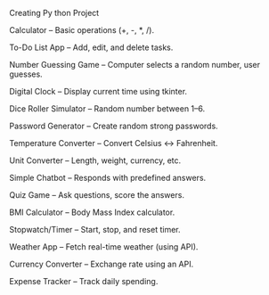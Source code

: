 Creating Py thon Project

Calculator – Basic operations (+, -, *, /).

To-Do List App – Add, edit, and delete tasks.

Number Guessing Game – Computer selects a random number, user guesses.

Digital Clock – Display current time using tkinter.

Dice Roller Simulator – Random number between 1–6.

Password Generator – Create random strong passwords.

Temperature Converter – Convert Celsius ↔ Fahrenheit.

Unit Converter – Length, weight, currency, etc.

Simple Chatbot – Responds with predefined answers.

Quiz Game – Ask questions, score the answers.

BMI Calculator – Body Mass Index calculator.

Stopwatch/Timer – Start, stop, and reset timer.

Weather App – Fetch real-time weather (using API).

Currency Converter – Exchange rate using an API.

Expense Tracker – Track daily spending.
